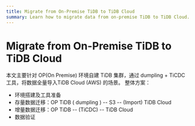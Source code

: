 ```yaml
---
title: Migrate from On-Premise TiDB to TiDB Cloud
summary: Learn how to migrate data from on-premise TiDB to TiDB Cloud.
---
```


# Migrate from On-Premise TiDB to TiDB Cloud

本文主要针对 OP(On Premise) 环境自建 TiDB 集群，通过 dumpling + TiCDC 工具，将数据全量导入TiDB Cloud (AWS) 的场景。
整体方案：
  - 环境搭建及工具准备
  - 存量数据迁移：OP TiDB ( dumpling ) -- S3 -- (Import) TiDB Cloud 
  - 增量数据迁移：OP TiDB  -- (TiCDC) -- TiDB Cloud 
  - 数据验证

